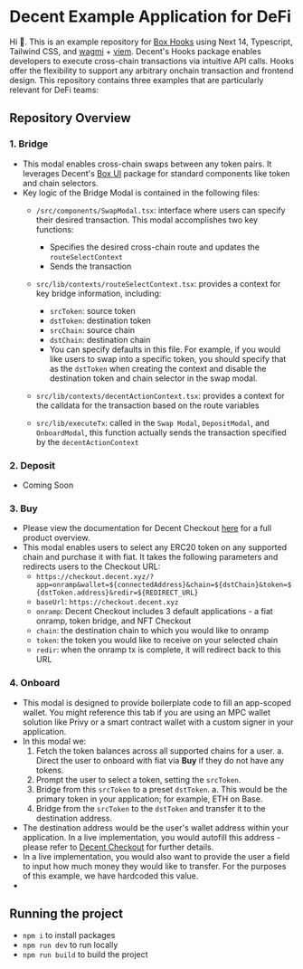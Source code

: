 # Decent Example Application for DeFi

Hi 👋. This is an example repository for [Box Hooks](https://docs.decent.xyz/docs/box-hooks) using Next 14, Typescript, Tailwind CSS, and [wagmi](https://wagmi.sh) + [viem](https://viem.sh). Decent's Hooks package enables developers to execute cross-chain transactions via intuitive API calls. Hooks offer the flexibility to support any arbitrary onchain transaction and frontend design. This repository contains three examples that are particularly relevant for DeFi teams:

## Repository Overview

### 1. Bridge
- This modal enables cross-chain swaps between any token pairs. It leverages Decent's [Box UI](https://docs.decent.xyz/docs/box-ui) package for standard components like token and chain selectors.
- Key logic of the Bridge Modal is contained in the following files:
  - `/src/components/SwapModal.tsx`: interface where users can specify their desired transaction. This modal accomplishes two key functions:
    - Specifies the desired cross-chain route and updates the `routeSelectContext`
    - Sends the transaction

  - `src/lib/contexts/routeSelectContext.tsx`: provides a context for key bridge information, including:
    - `srcToken`: source token
    - `dstToken`: destination token
    - `srcChain`: source chain
    - `dstChain`: destination chain
    - You can specify defaults in this file. For example, if you would like users to swap into a specific token, you should specify that as the `dstToken` when creating the context and disable the destination token and chain selector in the swap modal.

  - `src/lib/contexts/decentActionContext.tsx`: provides a context for the calldata for the transaction based on the route variables
  - `src/lib/executeTx`: called in the `Swap Modal`, `DepositModal`, and `OnboardModal`, this function actually sends the transaction specified by the `decentActionContext`

### 2. Deposit
- Coming Soon

### 3. Buy
- Please view the documentation for Decent Checkout [here]('https://decentxyz.notion.site/Decent-Checkout-Documentation-2c2904c465e445a2ab52e38807720141') for a full product overview.
- This modal enables users to select any ERC20 token on any supported chain and purchase it with fiat. It takes the following parameters and redirects users to the Checkout URL:
  - `https://checkout.decent.xyz/?app=onramp&wallet=${connectedAddress}&chain=${dstChain}&token=${dstToken.address}&redir=${REDIRECT_URL}`
  - `baseUrl`: `https://checkout.decent.xyz`
  - `onramp`: Decent Checkout includes 3 default applications - a fiat onramp, token bridge, and NFT Checkout
  - `chain`: the destination chain to which you would like to onramp
  - `token`: the token you would like to receive on your selected chain
  - `redir`: when the onramp tx is complete, it will redirect back to this URL

### 4. Onboard
- This modal is designed to provide boilerplate code to fill an app-scoped wallet. You might reference this tab if you are using an MPC wallet solution like Privy or a smart contract wallet with a custom signer in your application.
- In this modal we:
  1. Fetch the token balances across all supported chains for a user.
     a. Direct the user to onboard with fiat via **Buy** if they do not have any tokens.
  2. Prompt the user to select a token, setting the `srcToken`.
  3. Bridge from this `srcToken` to a preset `dstToken`.
     a. This would be the primary token in your application; for example, ETH on Base.
  4. Bridge from the `srcToken` to the `dstToken` and transfer it to the destination address.
- The destination address would be the user's wallet address within your application. In a live implementation, you would autofill this address - please refer to [Decent Checkout]('https://decentxyz.notion.site/Decent-Checkout-Documentation-2c2904c465e445a2ab52e38807720141') for further details.
- In a live implementation, you would also want to provide the user a field to input how much money they would like to transfer. For the purposes of this example, we have hardcoded this value.
- 

## Running the project

- `npm i` to install packages
- `npm run dev` to run locally
- `npm run build` to build the project
